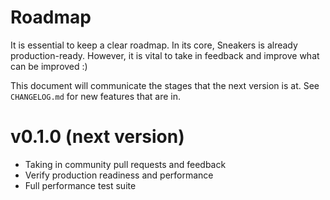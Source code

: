 # Roadmap

It is essential to keep a clear roadmap.
In its core, Sneakers is already production-ready. However, it is vital
to take in feedback and improve what can be improved :)

This document will communicate the stages that the next version is at.
See `CHANGELOG.md` for new features that are in.


# v0.1.0 (next version)

- Taking in community pull requests and feedback
- Verify production readiness and performance
- Full performance test suite



